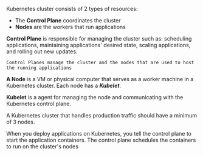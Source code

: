 Kubernetes cluster consists of 2 types of resources:
- The **Control Plane** coordinates the cluster
- **Nodes** are the workers that run applications

**Control Plane** is responsible for managing the cluster such as: scheduling applications, maintaining applications' desired state, scaling applications, and rolling out new updates.

	Control Planes manage the cluster and the nodes that are used to host the running applications

**A Node** is a VM or physical computer that serves as a worker machine in a Kubernetes cluster.
Each node has a ***Kubelet***. 

**Kubelet** is a agent for managing the node and communicating with the Kubernetes control plane.

A Kubernetes cluster that handles production traffic should have a minimum of 3 nodes.

When you deploy applications on Kubernetes, you tell the control plane to start the application containers. The control plane schedules the containers to run on the cluster's nodes